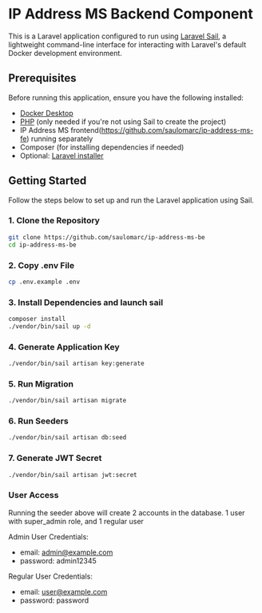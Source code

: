 # IP Address MS Backend Component

This is a Laravel application configured to run using [Laravel Sail](https://laravel.com/docs/sail), a lightweight command-line interface for interacting with Laravel's default Docker development environment.

## Prerequisites

Before running this application, ensure you have the following installed:

- [Docker Desktop](https://www.docker.com/products/docker-desktop)
- [PHP](https://www.php.net/) (only needed if you're not using Sail to create the project)
- IP Address MS frontend(https://github.com/saulomarc/ip-address-ms-fe) running separately
- Composer (for installing dependencies if needed)
- Optional: [Laravel installer](https://laravel.com/docs/installation)

## Getting Started

Follow the steps below to set up and run the Laravel application using Sail.

### 1. Clone the Repository

```bash
git clone https://github.com/saulomarc/ip-address-ms-be
cd ip-address-ms-be
```

### 2. Copy .env File
```bash
cp .env.example .env
```

### 3. Install Dependencies and launch sail
```bash
composer install
./vendor/bin/sail up -d
```

### 4. Generate Application Key
```bash
./vendor/bin/sail artisan key:generate
```

### 5. Run Migration
```bash
./vendor/bin/sail artisan migrate
```

### 6. Run Seeders
```bash
./vendor/bin/sail artisan db:seed
```

### 7. Generate JWT Secret
```bash
./vendor/bin/sail artisan jwt:secret
```

### User Access

Running the seeder above will create 2 accounts in the database. 1 user with super_admin role, and 1 regular user

Admin User Credentials:
- email: admin@example.com
- password: admin12345

Regular User Credentials:
- email: user@example.com
- password: password